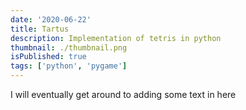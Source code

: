 ```yaml
---
date: '2020-06-22'
title: Tartus
description: Implementation of tetris in python
thumbnail: ./thumbnail.png
isPublished: true
tags: ['python', 'pygame']
---
```


I will eventually get around to adding some text in here
